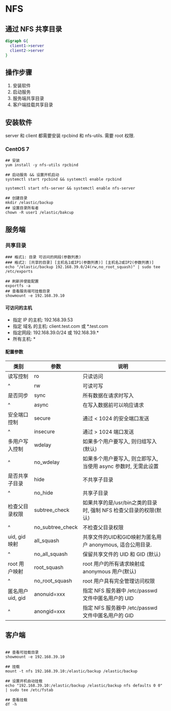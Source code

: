 # NFS

## 通过 NFS 共享目录

``` dot
digraph G{
  client1->server
  client2->server
}
```

## 操作步骤

1. 安装软件
2. 启动服务
3. 服务端共享目录
4. 客户端挂载共享目录

## 安装软件

server 和 client 都需要安装 rpcbind 和 nfs-utils. 需要 root 权限.

### CentOS 7

``` shell
## 安装
yum install -y nfs-utils rpcbind

## 启动服务 && 设置开机启动
systemctl start rpcbind && systemctl enable rpcbind

systemctl start nfs-server && systemctl enable nfs-server

## 创建目录
mkdir /elastic/backup
## 设置目录所有者
chown -R user1 /elastic/bakcup
```

## 服务端

### 共享目录

``` shell
### 格式1: 目录 可访问的网段(参数列表)
### 格式2: [共享的目录] [主机名1或IP1(参数列表)] [主机名2或IP2(参数列表)]
echo "/elastic/backup 192.168.39.0/24(rw,no_root_squash)" | sudo tee /etc/exports

## 刷新并使能配置
exportfs -a
## 查看服务端可挂载目录
showmount -e 192.168.39.10

```

#### 可访问的主机

* 指定 IP 的主机: 192.168.39.53
* 指定 域名 的主机: client.test.com 或 *.test.com
* 指定网段: 192.168.39.0/24 或 192.168.39.*
* 所有主机: *

#### 配置参数

类别 | 参数 | 说明
---- | ---- | ----
读写控制 | ro | 只读访问
^       | rw | 可读可写
是否同步 | sync | 所有数据在请求时写入
^       | async | 在写入数据前可以响应请求
安全端口控制 | secure | 通过 < 1024 的安全端口发送
^ | insecure | 通过 > 1024 端口发送
多用户写入控制 | wdelay | 如果多个用户要写入, 则归组写入(默认)
^ | no_wdelay | 如果多个用户要写入, 则立即写入, 当使用 async 参数时, 无需此设置
是否共享子目录 | hide | 不共享子目录
^ | no_hide | 共享子目录
检查父目录权限 | subtree_check | 如果共享的是/usr/bin之类的目录时, 强制 NFS 检查父目录的权限(默认)
^ | no_subtree_check |不检查父目录权限
uid, gid 映射 | all_squash | 共享文件的UID和GID映射为匿名用户 anonymous, 适合公用目录.
^ | no_all_squash | 保留共享文件的 UID 和 GID (默认)
root 用户映射 | root_squash | root 用户的所有请求映射成 anonymous 用户(默认)
^ | no_root_squash | root 用户具有完全管理访问权限
匿名用户 uid, gid | anonuid=xxx | 指定 NFS 服务器中 /etc/passwd 文件中匿名用户的 UID
^ | anongid=xxx | 指定 NFS 服务器中 /etc/passwd 文件中匿名用户的 GID

## 客户端

``` shell

## 查看可挂载目录
showmount -e 192.168.39.10

## 挂载
mount -t nfs 192.168.39.10:/elastic/backup /elastic/backup

## 设置开机自动挂载
echo "192.168.39.10:/elastic/backup /elastic/backup nfs defaults 0 0" | sudo tee /etc/fstab

## 查看挂载
df -h
```
